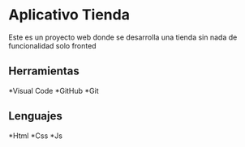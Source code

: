 # Aplicativo Tienda
Este es un proyecto web donde se desarrolla una tienda
sin nada de funcionalidad solo fronted

## Herramientas
*Visual Code
*GitHub
*Git

## Lenguajes
*Html
*Css
*Js